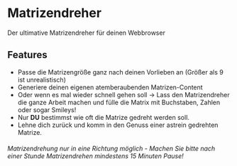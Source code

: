 # Matrizendreher

Der ultimative Matrizendreher für deinen Webbrowser

Features
------
+ Passe die Matrizengröße ganz nach deinen Vorlieben an (Größer als 9 ist unrealistisch)
+ Generiere deinen eigenen atemberaubenden Matrizen-Content
+ Oder wenn es mal wieder schnell gehen soll -> Lass den Matrizendreher die ganze Arbeit machen und fülle die Matrix mit Buchstaben, Zahlen oder sogar Smileys!
+ Nur __DU__ bestimmst wie oft die Matrize gedreht werden soll.
+ Lehne dich zurück und komm in den Genuss einer astrein gedrehten Matrize.

###### Matrizendrehung nur in eine Richtung möglich - Machen Sie bitte nach einer Stunde Matrizendrehen mindestens 15 Minuten Pause!
